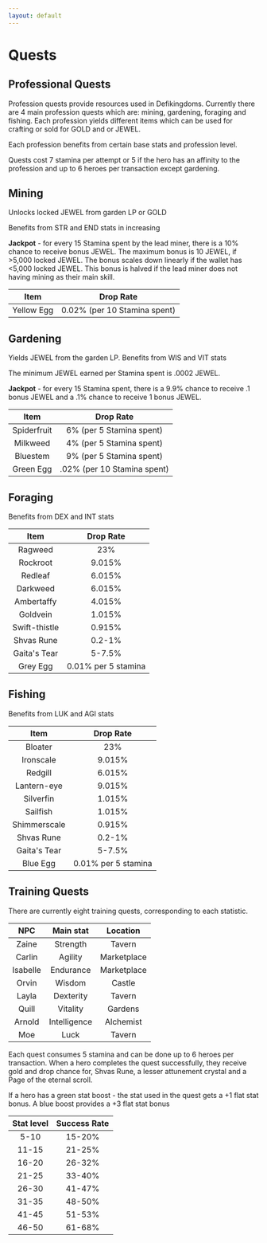 ```yaml
---
layout: default
---
```


# Quests

## Professional Quests

Profession quests provide resources used in Defikingdoms. Currently there are 4 main profession quests which are: mining, gardening, foraging and fishing. Each profession yields different items which can be used for crafting or sold for GOLD and or JEWEL.

Each profession benefits from certain base stats and profession level.

Quests cost 7 stamina per attempt or 5 if the hero has an affinity to the profession and up to 6 heroes per transaction except gardening.

## Mining

Unlocks locked JEWEL from garden LP or GOLD

Benefits from STR and END stats in increasing

**Jackpot** - for every 15 Stamina spent by the lead miner, there is a 10% chance to receive bonus JEWEL. The maximum bonus is 10 JEWEL, if >5,000 locked JEWEL. The bonus scales down linearly if the wallet has <5,000 locked JEWEL. This bonus is halved if the lead miner does not having mining as their main skill.

|    Item    |          Drop Rate           |
| :--------: | :--------------------------: |
| Yellow Egg | 0.02% (per 10 Stamina spent) |

## Gardening

Yields JEWEL from the garden LP. Benefits from WIS and VIT stats

The minimum JEWEL earned per Stamina spent is .0002 JEWEL.

**Jackpot** -
for every 15 Stamina spent, there is a 9.9% chance to receive .1 bonus JEWEL and a .1% chance to receive 1 bonus JEWEL.

|    Item     |          Drop Rate          |
| :---------: | :-------------------------: |
| Spiderfruit |  6% (per 5 Stamina spent)   |
|  Milkweed   |  4% (per 5 Stamina spent)   |
|  Bluestem   |  9% (per 5 Stamina spent)   |
|  Green Egg  | .02% (per 10 Stamina spent) |

## Foraging

Benefits from DEX and INT stats

|     Item      |      Drop Rate      |
| :-----------: | :-----------------: |
|    Ragweed    |         23%         |
|   Rockroot    |       9.015%        |
|    Redleaf    |       6.015%        |
|   Darkweed    |       6.015%        |
|  Ambertaffy   |       4.015%        |
|   Goldvein    |       1.015%        |
| Swift-thistle |       0.915%        |
|  Shvas Rune   |       0.2-1%        |
| Gaita's Tear  |       5-7.5%        |
|   Grey Egg    | 0.01% per 5 stamina |

## Fishing

Benefits from LUK and AGI stats

|     Item     |      Drop Rate      |
| :----------: | :-----------------: |
|   Bloater    |         23%         |
|  Ironscale   |       9.015%        |
|   Redgill    |       6.015%        |
| Lantern-eye  |       9.015%        |
|  Silverfin   |       1.015%        |
|   Sailfish   |       1.015%        |
| Shimmerscale |       0.915%        |
|  Shvas Rune  |       0.2-1%        |
| Gaita's Tear |       5-7.5%        |
|   Blue Egg   | 0.01% per 5 stamina |

## Training Quests

There are currently eight training quests, corresponding to each statistic.

|   NPC    |  Main stat   |  Location   |
| :------: | :----------: | :---------: |
|  Zaine   |   Strength   |   Tavern    |
|  Carlin  |   Agility    | Marketplace |
| Isabelle |  Endurance   | Marketplace |
|  Orvin   |    Wisdom    |   Castle    |
|  Layla   |  Dexterity   |   Tavern    |
|  Quill   |   Vitality   |   Gardens   |
|  Arnold  | Intelligence |  Alchemist  |
|   Moe    |     Luck     |   Tavern    |

Each quest consumes 5 stamina and can be done up to 6 heroes per transaction. When a hero completes the quest successfully, they receive gold and drop chance for, Shvas Rune, a lesser attunement crystal and a Page of the eternal scroll.

If a hero has a green stat boost - the stat used in the quest gets a +1 flat stat bonus. A blue boost provides a +3 flat stat bonus

| Stat level | Success Rate |
| :--------: | :----------: |
|    5-10    |    15-20%    |
|   11-15    |    21-25%    |
|   16-20    |    26-32%    |
|   21-25    |    33-40%    |
|   26-30    |    41-47%    |
|   31-35    |    48-50%    |
|   41-45    |    51-53%    |
|   46-50    |    61-68%    |
